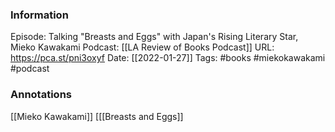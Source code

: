 ### Information

Episode: Talking "Breasts and Eggs" with Japan's Rising Literary Star, Mieko Kawakami
Podcast: [[LA Review of Books Podcast]]
URL: https://pca.st/pni3oxyf
Date: [[2022-01-27]]
Tags: #books #miekokawakami 
#podcast


### Annotations
[[Mieko Kawakami]]
[[[Breasts and Eggs]]
